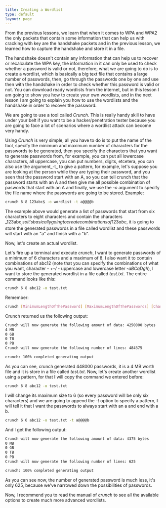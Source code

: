 ```yaml
---
title: Creating a Wordlist
type: default
layout: page
---
```


From the previous lessons, we learn that when it comes to WPA and WPA2 the only
packets that contain some information that can help us with cracking with key
are the handshake packets and in the previous lesson, we learned how to capture
the handshake and store it in a file.

The handshake doesn't contain any information that can help us to recover or
recalculate the WPA key, the information in it can only be used to check whether
a password is valid or not, therefore, what we are going to do is to create a
wordlist, which is basically a big text file that contains a large number of
passwords, then, go through the passwords one by one and use then with the
handshake in order to check whether this password is valid or not. You can
download ready wordlists from the internet, but in this lesson I am going to
show you how to create your own wordlists, and in the next lesson I am going to
explain you how to use the wordlists and the handshake in order to recover the
password.

We are going to use a tool called _Crunch_. This is really handy skill to have
under your belt if you want to be a hacker/penetration tester because you are
going to face a lot of scenarios where a wordlist attack can become very handy.

Using _Crunch_ is very simple, all you have to do is to put the name of the
tool, specify the minimum and maximum number of characters for the passwords to
be generated, then you specify the characters that you want to generate
passwords from, for example, you can put all lowercase characters, all
uppercase, you can put numbers, digits, etcetera, you can also use the
argument_-t_ to give a pattern, for example, let's suppose you are looking at
the person while they are typing their password, and you seen that the password
start with an A, so you can tell crunch that the password starts with an A and
then give me all possible combination of paswords that start with an A and
finally, we use the _-o_ argument to specify the file name where the passwords
are going to be stored. Example:

```bash
crunch 6 8 123abc$ -o wordlist -t a@@@@b
```

The example above would generate a list of passwords that start from six
characters to eight characters and contain the characters _123abc$_, so it's
basically going to create combinations of 123abc$, it is going to store the
generated passwords in a file called wordlist and these passwords will start
with an "a" and finish with a "b".

Now, let's create an actual wordlist.

Let's fire up a terminal and execute _crunch_, I want to generate passwords of a
minimum of 6 characters and a maximum of 8, I also want it to contain
combinations of abc12 (note that you can specify the combinations of what you
want, character - _+-\/_ - uppercase and lowercase letter -_aBCqDgh_), I want to
store the generated wordlist in a file called _test.txt_. The entire command
looks like this:

```bash
crunch 6 8 abc12 -o test.txt
```

Remember:

```bash
crunch [MinimumLengthOfThePassword] [MaximumLengthOfThePasswords] [CharactersWeWantPasswordsToContain] -o [FileToStoreWordlistsIn]
```

Crunch returned us the following output:

```bash
Crunch will now generate the following amount of data: 4250000 bytes
4 MB
0 GB
0 TB
0 PB
Crunch will now generate the following number of lines: 484375

crunch: 100% completed generating output
```

As you can see, crunch generated 448000 passwords, it is a 4 MB worth file and
it is store in a file called _test.txt_. Now, let's create another wordlist
using a pattern, for that I will copy the command we entered before:

```bash
crunch 6 8 abc12 -o test.txt
```

I will change its maximum size to 6 (so every password will be only six
characters) and we are going to append the _-t_ option to specify a pattern, I
will tell it that I want the passwords to always start with an a and end with a
b.

```bash
crunch 6 6 abc12 -o test.txt -t a@@@@b
```

And I get the following output:

```bash
Crunch will now generate the following amount of data: 4375 bytes
0 MB
0 GB
0 TB
0 PB
Crunch will now generate the following number of lines: 625 

crunch: 100% completed generating output
```

As you can see now, the number of generated password is much less, it's only
625, because we've narrowed down the possibilities of passwords.

Now, I recommend you to read the manual of _crunch_ to see all the available
options to create much more advanced wordlists.

